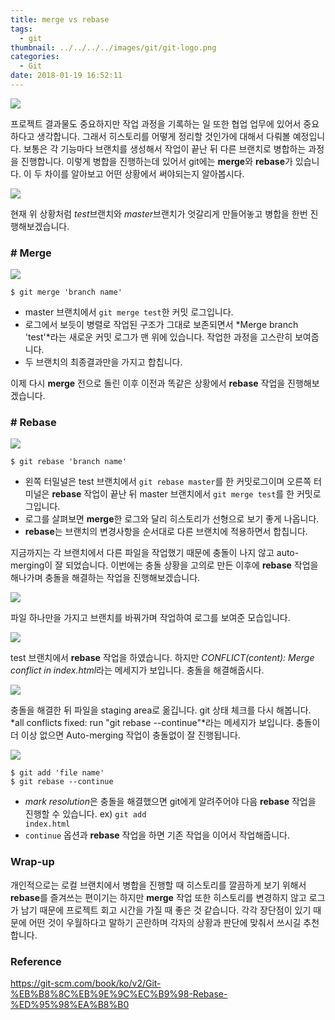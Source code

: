 ```yaml
---
title: merge vs rebase
tags:
  - git
thumbnail: ../../../../images/git/git-logo.png
categories:
  - Git
date: 2018-01-19 16:52:11
---
```




![](../../../../images/git/git-logo.png)

프로젝트 결과물도 중요하지만 작업 과정을 기록하는 일 또한 협업 업무에 있어서 중요하다고 생각합니다. 그래서 히스토리를 어떻게 정리할 것인가에 대해서 다뤄볼 예정입니다. 보통은 각 기능마다 브랜치를 생성해서 작업이 끝난 뒤 다른 브랜치로 병합하는 과정을 진행합니다. 이렇게 병합을 진행하는데 있어서 git에는 **merge**와 **rebase**가 있습니다. 이 두 차이를 알아보고 어떤 상황에서 써야되는지 알아봅시다.

![](../../../../images/git/git-merge-vs-rebase-01.png)


현재 위 상황처럼 *test*브랜치와 *master*브랜치가 엇갈리게 만들어놓고 병합을 한번 진행해보겠습니다.


### # Merge

![](../../../../images/git/git-merge-vs-rebase-02.png)

``` shell
$ git merge 'branch name'
```

* master 브랜치에서 <code>git merge test</code>한 커밋 로그입니다.
* 로그에서 보듯이 병렬로 작업된 구조가 그대로 보존되면서 *Merge branch 'test'*라는 새로운 커밋 로그가 맨 위에 있습니다. 작업한 과정을 고스란히 보여줍니다.
* 두 브랜치의 최종결과만을 가지고 합칩니다.

이제 다시 **merge** 전으로 돌린 이후 이전과 똑같은 상황에서 **rebase** 작업을 진행해보겠습니다.

### # Rebase

![](../../../../images/git/git-merge-vs-rebase-03.png)

``` shell
$ git rebase 'branch name'
```

* 왼쪽 터밀널은 test 브랜치에서 <code>git rebase master</code>를 한 커밋로그이며 오른쪽 터미널은 **rebase** 작업이 끝난 뒤 master 브랜치에서 <code>git merge test</code>를 한 커밋로그입니다.
* 로그를 살펴보면 **merge**한 로그와 달리 히스토리가 선형으로 보기 좋게 나옵니다. 
* **rebase**는 브랜치의 변경사항을 순서대로 다른 브랜치에 적용하면서 합칩니다.

지금까지는 각 브랜치에서 다른 파일을 작업했기 때문에 충돌이 나지 않고 auto-merging이 잘 되었습니다.
이번에는 충돌 상황을 고의로 만든 이후에 **rebase** 작업을 해나가며 충돌을 해결하는 작업을 진행해보겠습니다.

![](../../../../images/git/git-merge-vs-rebase-04.png)

파일 하나만을 가지고 브랜치를 바꿔가며 작업하여 로그를 보여준 모습입니다.

![](../../../../images/git/git-merge-vs-rebase-05.png)

test 브랜치에서 **rebase** 작업을 하였습니다.
하지만 *CONFLICT(content): Merge conflict in index.html*라는 메세지가 보입니다.
충돌을 해결해줍시다.

![](../../../../images/git/git-merge-vs-rebase-06.png)

충돌을 해결한 뒤 파일을 staging area로 옮깁니다. git 상태 체크를 다시 해봅니다. 
*all conflicts fixed: run "git rebase --continue"*라는 메세지가 보입니다.
충돌이 더 이상 없으면 Auto-merging 작업이 충돌없이 잘 진행됩니다.

![](../../../../images/git/git-merge-vs-rebase-07.png)


``` shell
$ git add 'file name'
$ git rebase --continue
```

* *mark resolution*은 충돌을 해결했으면 git에게 알려주어야 다음 **rebase** 작업을 진행할 수 있습니다.
ex) <code>git add index.html</code>
* <code>continue</code> 옵션과 **rebase** 작업을 하면 기존 작업을 이어서 작업해줍니다.

### Wrap-up

개인적으로는 로컬 브랜치에서 병합을 진행할 때 히스토리를 깔끔하게 보기 위해서 **rebase**를 즐겨쓰는 편이기는 하지만 **merge** 작업 또한 히스토리를 변경하지 않고 로그가 남기 때문에 프로젝트 회고 시간을 가질 때 좋은 것 같습니다. 각각 장단점이 있기 때문에 어떤 것이 우월하다고 말하기 곤란하며 각자의 상황과 판단에 맞춰서 쓰시길 추천합니다. 

### Reference
<https://git-scm.com/book/ko/v2/Git-%EB%B8%8C%EB%9E%9C%EC%B9%98-Rebase-%ED%95%98%EA%B8%B0>